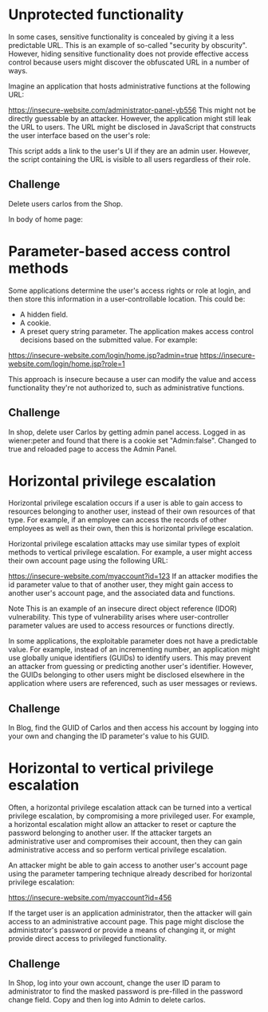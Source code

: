 # Unprotected functionality
In some cases, sensitive functionality is concealed by giving it a less predictable URL. This is an example of so-called "security by obscurity". However, hiding sensitive functionality does not provide effective access control because users might discover the obfuscated URL in a number of ways.

Imagine an application that hosts administrative functions at the following URL:

https://insecure-website.com/administrator-panel-yb556
This might not be directly guessable by an attacker. However, the application might still leak the URL to users. The URL might be disclosed in JavaScript that constructs the user interface based on the user's role:

<script>
	var isAdmin = false;
	if (isAdmin) {
		...
		var adminPanelTag = document.createElement('a');
		adminPanelTag.setAttribute('href', 'https://insecure-website.com/administrator-panel-yb556');
		adminPanelTag.innerText = 'Admin panel';
		...
	}
</script>
This script adds a link to the user's UI if they are an admin user. However, the script containing the URL is visible to all users regardless of their role.

## Challenge
Delete users carlos from the Shop. 

In body of home page:

<script>
var isAdmin = false;
if (isAdmin) {
   var topLinksTag = document.getElementsByClassName("top-links")[0];
   var adminPanelTag = document.createElement('a');
   adminPanelTag.setAttribute('href', '/admin-2x1lau');
   adminPanelTag.innerText = 'Admin panel';
   topLinksTag.append(adminPanelTag);
   var pTag = document.createElement('p');
   pTag.innerText = '|';
   topLinksTag.appendChild(pTag);
}
</script>

# Parameter-based access control methods
Some applications determine the user's access rights or role at login, and then store this information in a user-controllable location. This could be:

- A hidden field.
- A cookie.
- A preset query string parameter.
The application makes access control decisions based on the submitted value. For example:

https://insecure-website.com/login/home.jsp?admin=true
https://insecure-website.com/login/home.jsp?role=1

This approach is insecure because a user can modify the value and access functionality they're not authorized to, such as administrative functions.

## Challenge
In shop, delete user Carlos by getting admin panel access. 
Logged in as wiener:peter and found that there is a cookie set "Admin:false". Changed to true and reloaded page to access the Admin Panel. 

# Horizontal privilege escalation
Horizontal privilege escalation occurs if a user is able to gain access to resources belonging to another user, instead of their own resources of that type. For example, if an employee can access the records of other employees as well as their own, then this is horizontal privilege escalation.

Horizontal privilege escalation attacks may use similar types of exploit methods to vertical privilege escalation. For example, a user might access their own account page using the following URL:

https://insecure-website.com/myaccount?id=123
If an attacker modifies the id parameter value to that of another user, they might gain access to another user's account page, and the associated data and functions.

Note
This is an example of an insecure direct object reference (IDOR) vulnerability. This type of vulnerability arises where user-controller parameter values are used to access resources or functions directly.

In some applications, the exploitable parameter does not have a predictable value. For example, instead of an incrementing number, an application might use globally unique identifiers (GUIDs) to identify users. This may prevent an attacker from guessing or predicting another user's identifier. However, the GUIDs belonging to other users might be disclosed elsewhere in the application where users are referenced, such as user messages or reviews.

## Challenge
In Blog, find the GUID of Carlos and then access his account by logging into your own and changing the ID parameter's value to his GUID.

# Horizontal to vertical privilege escalation
Often, a horizontal privilege escalation attack can be turned into a vertical privilege escalation, by compromising a more privileged user. For example, a horizontal escalation might allow an attacker to reset or capture the password belonging to another user. If the attacker targets an administrative user and compromises their account, then they can gain administrative access and so perform vertical privilege escalation.

An attacker might be able to gain access to another user's account page using the parameter tampering technique already described for horizontal privilege escalation:

https://insecure-website.com/myaccount?id=456

If the target user is an application administrator, then the attacker will gain access to an administrative account page. This page might disclose the administrator's password or provide a means of changing it, or might provide direct access to privileged functionality.

## Challenge
In Shop, log into your own account, change the user ID param to administrator to find the masked password is pre-filled in the password change field. Copy and then log into Admin to delete carlos. 

